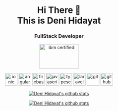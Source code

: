 <h1 align="center">
Hi There 👋 <br> 
This is Deni Hidayat
</h1>

<h3 align="center">
FullStack Developer
</h3>

 <p align="center">
  <img src="https://habib.al-mawali.com/wp-content/uploads/ibm-cloud.png" alt="ibm certified" width="126" height="80"/>
  <!-- <img src="https://habib.al-mawali.com/wp-content/uploads/KTBase-Technologies.png" alt="ktbase" width="133" height="80"/> -->
 </p>

<p align="center">
  <img src="https://www.vectorlogo.zone/logos/ionicframework/ionicframework-icon.svg" alt="ionic" width="40" height="40"/>
  <img src="https://seeklogo.com/images/A/angular-logo-CF8B6B5B10-seeklogo.com.png" alt="angular" width="40" height="40"/>
  <img src="https://www.vectorlogo.zone/logos/firebase/firebase-icon.svg" alt="firebase" width="40" height="40"/>
  <img src="https://upload.vectorlogo.zone/logos/javascript/images/239ec8a4-163e-4792-83b6-3f6d96911757.svg" alt="javascript" width="40" height="40"/>  
  <img src="https://www.vectorlogo.zone/logos/typescriptlang/typescriptlang-icon.svg" alt="typescript" width="40" height="40"/> 
  
  <img src="https://upload.vectorlogo.zone/logos/laravel/images/fd9bffa7-873e-4946-92bc-815ed69faeec.svg" alt="laravel" width="40" height="40"/>
  
  <img src="https://www.vectorlogo.zone/logos/git-scm/git-scm-icon.svg" alt="git" width="40" height="40"/> 
  <img src="https://www.vectorlogo.zone/logos/github/github-tile.svg" alt="github" width="40" height="40"/> 
 </p>
 


<p align="center">
  <a href="https://github.com/denihida1216">
    <img src="https://github-readme-stats.vercel.app/api?username=denihida1216&count_private=true&hide_border=true&show_icons=true" alt="Deni Hidayat's github stats">
  </a>
</p>

<p align="center">
  <a href="https://github.com/denihida1216">
    <img src="https://github-readme-stats.vercel.app/api/top-langs/?username=denihida1216&layout=compact&hide_border=true&show_icons=true&count_private=true" alt="Deni Hidayat's github stats">
  </a>
</p>
